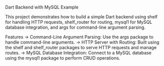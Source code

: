 Dart Backend with MySQL Example

This project demonstrates how to build a simple Dart backend using shelf for handling HTTP requests, shelf_router for routing, mysql1 for MySQL database integration, and args for command-line argument parsing.

Features
-> Command-Line Argument Parsing: Use the args package to handle command-line arguments.
-> HTTP Server with Routing: Built using the shelf and shelf_router packages to serve HTTP requests and manage routes.
-> MySQL Database Integration: Connect to a MySQL database using the mysql1 package to perform CRUD operations.
